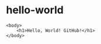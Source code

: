 # hello-world
<!DOCTYPE html>

<html>
    <head>
        <title>Hello</title>
    </head>

    <body>
        <h1>Hello, World! GitHub!</h1>
    </body>
</html>
